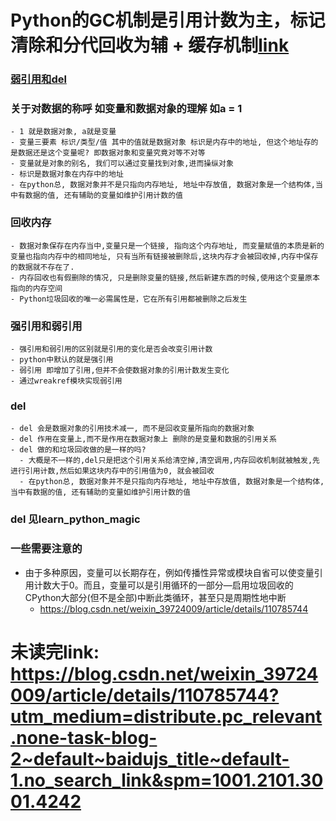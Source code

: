 # Python的GC机制是引用计数为主，标记清除和分代回收为辅 + 缓存机制[link](https://blog.csdn.net/qq_37388085/article/details/105852718)
### [弱引用和del](https://www.cnblogs.com/marsggbo/p/14831456.html)
### 关于对数据的称呼 如变量和数据对象的理解 如a = 1
    - 1 就是数据对象, a就是变量
    - 变量三要素 标识/类型/值 其中的值就是数据对象 标识是内存中的地址, 但这个地址存的是数据还是这个变量呢? 即数据对象和变量究竟对等不对等
    - 变量就是对象的别名, 我们可以通过变量找到对象,进而操纵对象
    - 标识是数据对象在内存中的地址
    - 在python总, 数据对象并不是只指向内存地址, 地址中存放值, 数据对象是一个结构体,当中有数据的值, 还有辅助的变量如维护引用计数的值
### 回收内存
    - 数据对象保存在内存当中,变量只是一个链接, 指向这个内存地址, 而变量赋值的本质是新的变量也指向内存中的相同地址, 只有当所有链接被删除后,这块内存才会被回收掉,内存中保存的数据就不存在了.
    - 内存回收也有假删除的情况, 只是删除变量的链接,然后新建东西的时候,使用这个变量原本指向的内存空间
    - Python垃圾回收的唯一必需属性是，它在所有引用都被删除之后发生
### 强引用和弱引用
    - 强引用和弱引用的区别就是引用的变化是否会改变引用计数
    - python中默认的就是强引用
    - 弱引用 即增加了引用,但并不会使数据对象的引用计数发生变化
    - 通过wreakref模块实现弱引用
### del
    - del 会是数据对象的引用技术减一, 而不是回收变量所指向的数据对象
    - del 作用在变量上,而不是作用在数据对象上 删除的是变量和数据的引用关系
    - del 做的和垃圾回收做的是一样的吗?
      - 大概是不一样的,del只是把这个引用关系给清空掉,清空调用,内存回收机制就被触发,先进行引用计数,然后如果这块内存中的引用值为0, 就会被回收
      - 在python总, 数据对象并不是只指向内存地址, 地址中存放值, 数据对象是一个结构体,当中有数据的值, 还有辅助的变量如维护引用计数的值
### __del__ 见learn_python_magic
### 一些需要注意的
- 由于多种原因，变量可以长期存在，例如传播性异常或模块自省可以使变量引用计数大于0。而且，变量可以是引用循环的一部分—启用垃圾回收的CPython大部分(但不是全部)中断此类循环，甚至只是周期性地中断
    - https://blog.csdn.net/weixin_39724009/article/details/110785744
# 未读完link: https://blog.csdn.net/weixin_39724009/article/details/110785744?utm_medium=distribute.pc_relevant.none-task-blog-2~default~baidujs_title~default-1.no_search_link&spm=1001.2101.3001.4242
